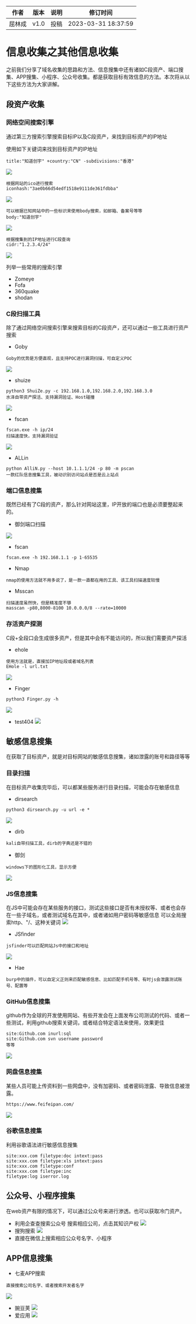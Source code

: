 | 作者   | 版本 | 说明 | 修订时间   |
| ------ | ---- | ---- | ---------- |
| 屈林成   | v1.0 | 投稿 | 2023-03-31 18:37:59 |

# 信息收集之其他信息收集


之前我们分享了域名收集的思路和方法、信息搜集中还有诸如C段资产、端口搜集、APP搜集、小程序、公众号收集。都是获取目标有效信息的方法。本次将从以下这些方法为大家讲解。


## 段资产收集
### 网络空间搜索引擎
通过第三方搜索引擎搜索目标IP以及C段资产，来找到目标资产的IP地址

使用如下关键词来找到目标资产的IP地址
```
title:"知道创宇" +country:"CN" -subdivisions:"香港"
```
![](%E4%BF%A1%E6%81%AF%E6%94%B6%E9%9B%86%E4%B9%8B%E5%85%B6%E4%BB%96%E4%BF%A1%E6%81%AF%E6%94%B6%E9%9B%86.assets/CE8mSoa.png)
```
根据网站的ico进行搜索
iconhash:"3ae0b66d54edf1518e9111de361fdbba"
```

![](%E4%BF%A1%E6%81%AF%E6%94%B6%E9%9B%86%E4%B9%8B%E5%85%B6%E4%BB%96%E4%BF%A1%E6%81%AF%E6%94%B6%E9%9B%86.assets/v9TjvsR.png)
```
可以根据已知网站中的一些标识来使用body搜索，如邮箱、备案号等等
body:"知道创宇"
```
![](%E4%BF%A1%E6%81%AF%E6%94%B6%E9%9B%86%E4%B9%8B%E5%85%B6%E4%BB%96%E4%BF%A1%E6%81%AF%E6%94%B6%E9%9B%86.assets/nZ6HriT.png)
```
根据搜集到的IP地址进行C段查询
cidr:"1.2.3.4/24"
```
![](%E4%BF%A1%E6%81%AF%E6%94%B6%E9%9B%86%E4%B9%8B%E5%85%B6%E4%BB%96%E4%BF%A1%E6%81%AF%E6%94%B6%E9%9B%86.assets/WNpZel0.png)

列举一些常用的搜索引擎

* Zomeye
* Fofa
* 360quake
* shodan

### C段扫描工具
除了通过网络空间搜索引擎来搜索目标的C段资产，还可以通过一些工具进行资产搜索
* Goby
```
Goby的优势是方便直观，且支持POC进行漏洞扫描，可自定义POC
```
![](%E4%BF%A1%E6%81%AF%E6%94%B6%E9%9B%86%E4%B9%8B%E5%85%B6%E4%BB%96%E4%BF%A1%E6%81%AF%E6%94%B6%E9%9B%86.assets/hRlFjoR.png)
* shuize
```
python3 ShuiZe.py -c 192.168.1.0,192.168.2.0,192.168.3.0
水泽自带资产探活、支持漏洞验证、Host碰撞
```
![](%E4%BF%A1%E6%81%AF%E6%94%B6%E9%9B%86%E4%B9%8B%E5%85%B6%E4%BB%96%E4%BF%A1%E6%81%AF%E6%94%B6%E9%9B%86.assets/R25ysqG.png)

* fscan

```
fscan.exe -h ip/24
扫描速度快，支持漏洞验证
```

![](%E4%BF%A1%E6%81%AF%E6%94%B6%E9%9B%86%E4%B9%8B%E5%85%B6%E4%BB%96%E4%BF%A1%E6%81%AF%E6%94%B6%E9%9B%86.assets/2SOepmE.png)

* ALLin


```
python AlliN.py --host 10.1.1.1/24 -p 80 -m pscan
一款红队信息搜集工具，被动识别访问站点是否是云上站点
```

### 端口信息搜集

既然已经有了C段的资产，那么针对网站这里，IP开放的端口也是必须要整起来的。

* 御剑端口扫描


![](%E4%BF%A1%E6%81%AF%E6%94%B6%E9%9B%86%E4%B9%8B%E5%85%B6%E4%BB%96%E4%BF%A1%E6%81%AF%E6%94%B6%E9%9B%86.assets/MOUQLQd.png)
* fscan
```
fscan.exe -h 192.168.1.1 -p 1-65535
```
* Nmap
```
nmap的使用方法就不用多说了，是一款一直都在用的工具、该工具扫描速度较慢
```

* Msscan

```
扫描速度虽然快，但是精准度不够
masscan -p80,8000-8100 10.0.0.0/8 --rate=10000
```
### 存活资产探测
C段+全段口会生成很多资产，但是其中会有不能访问的，所以我们需要资产探活
* ehole
```
使用方法就是，直接加IP地址段或者域名列表
EHole -l url.txt
```
![](%E4%BF%A1%E6%81%AF%E6%94%B6%E9%9B%86%E4%B9%8B%E5%85%B6%E4%BB%96%E4%BF%A1%E6%81%AF%E6%94%B6%E9%9B%86.assets/Mvjz5jP.png)
* Finger
```
python3 Finger.py -h
```
![](%E4%BF%A1%E6%81%AF%E6%94%B6%E9%9B%86%E4%B9%8B%E5%85%B6%E4%BB%96%E4%BF%A1%E6%81%AF%E6%94%B6%E9%9B%86.assets/KUfKmft.png)
* test404
![](%E4%BF%A1%E6%81%AF%E6%94%B6%E9%9B%86%E4%B9%8B%E5%85%B6%E4%BB%96%E4%BF%A1%E6%81%AF%E6%94%B6%E9%9B%86.assets/9MRPmwR.png)
## 敏感信息搜集
在获取了目标资产，就是对目标网站的敏感信息搜集，诸如泄露的账号和路径等等
### 目录扫描
在目标资产收集完毕后，可以都某些服务进行目录扫描，可能会存在敏感信息
* dirsearch
```
python3 dirsearch.py -u url -e *
```
![](%E4%BF%A1%E6%81%AF%E6%94%B6%E9%9B%86%E4%B9%8B%E5%85%B6%E4%BB%96%E4%BF%A1%E6%81%AF%E6%94%B6%E9%9B%86.assets/DUQPGSK.png)
* dirb
```
kali自带扫描工具，dirb的字典还是不错的
```
* 御剑
```
windows下的图形化工具，显示方便
```
![](%E4%BF%A1%E6%81%AF%E6%94%B6%E9%9B%86%E4%B9%8B%E5%85%B6%E4%BB%96%E4%BF%A1%E6%81%AF%E6%94%B6%E9%9B%86.assets/zC1XScX.png)
### JS信息搜集
在JS中可能会存在某些服务的接口，测试这些接口是否有未授权等、或者也会存在一些子域名，或者测试域名在其中，或者诸如用户密码等敏感信息
可以全局搜索http、"/、这种关键词
![](%E4%BF%A1%E6%81%AF%E6%94%B6%E9%9B%86%E4%B9%8B%E5%85%B6%E4%BB%96%E4%BF%A1%E6%81%AF%E6%94%B6%E9%9B%86.assets/Dxz0rWW.png)

* JSfinder
```
jsfinder可以匹配网站Js中的接口和地址
```
![](%E4%BF%A1%E6%81%AF%E6%94%B6%E9%9B%86%E4%B9%8B%E5%85%B6%E4%BB%96%E4%BF%A1%E6%81%AF%E6%94%B6%E9%9B%86.assets/FsT0h5N.png)
* Hae
```
burp中的插件，可以自定义正则来匹配敏感信息、比如匹配手机号等、有时js会泄露测试账号、配置等
```
### GitHub信息搜集
github作为全球的开发使用网站、有些开发会在上面发布公司测试的代码、或者一些测试，利用github搜索关键词，或者结合特定语法来使用，效果更佳
```
site:Github.com inurl:sql 
site:Github.com svn username password 
等等
```
![](%E4%BF%A1%E6%81%AF%E6%94%B6%E9%9B%86%E4%B9%8B%E5%85%B6%E4%BB%96%E4%BF%A1%E6%81%AF%E6%94%B6%E9%9B%86.assets/CCv2D4g.png)
### 网盘信息搜集
某些人员可能上传资料到一些网盘中，没有加密码、或者密码泄露、导致信息被泄露。
```
https://www.feifeipan.com/
```
![](%E4%BF%A1%E6%81%AF%E6%94%B6%E9%9B%86%E4%B9%8B%E5%85%B6%E4%BB%96%E4%BF%A1%E6%81%AF%E6%94%B6%E9%9B%86.assets/74TeW2a.png)
### 谷歌信息搜集
利用谷歌语法进行敏感信息搜集
```
site:xxx.com filetype:doc intext:pass
site:xxx.com filetype:xls intext:pass
site:xxx.com filetype:conf
site:xxx.com filetype:inc
filetype:log iserror.log
```

## 公众号、小程序搜集
在web资产有限的情况下，可以通过公众号来进行渗透。也可以获取冷门资产。
* 利用企查查搜索公众号
搜索相应公司，点击其知识产权
![](%E4%BF%A1%E6%81%AF%E6%94%B6%E9%9B%86%E4%B9%8B%E5%85%B6%E4%BB%96%E4%BF%A1%E6%81%AF%E6%94%B6%E9%9B%86.assets/OtuWD1S.png)
* 搜狗搜索
![](%E4%BF%A1%E6%81%AF%E6%94%B6%E9%9B%86%E4%B9%8B%E5%85%B6%E4%BB%96%E4%BF%A1%E6%81%AF%E6%94%B6%E9%9B%86.assets/4ZjJisK.png)
* 直接在微信上搜索相应公众号名字、小程序
## APP信息搜集
* 七麦APP搜索


```
直接搜索公司名字、或者搜索开发者名字
```

![](%E4%BF%A1%E6%81%AF%E6%94%B6%E9%9B%86%E4%B9%8B%E5%85%B6%E4%BB%96%E4%BF%A1%E6%81%AF%E6%94%B6%E9%9B%86.assets/VddnRtw.png)
* 豌豆荚
![](%E4%BF%A1%E6%81%AF%E6%94%B6%E9%9B%86%E4%B9%8B%E5%85%B6%E4%BB%96%E4%BF%A1%E6%81%AF%E6%94%B6%E9%9B%86.assets/FDkJzPY.png)
* 爱应用
![](%E4%BF%A1%E6%81%AF%E6%94%B6%E9%9B%86%E4%B9%8B%E5%85%B6%E4%BB%96%E4%BF%A1%E6%81%AF%E6%94%B6%E9%9B%86.assets/3Eq0GDN.png)


